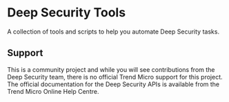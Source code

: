 # Deep Security Tools
A collection of tools and scripts to help you automate Deep Security tasks. 

## Support
This is a community project and while you will see contributions from the Deep Security team, there is no official Trend Micro support for this project. 
The official documentation for the Deep Security APIs is available from the Trend Micro Online Help Centre.